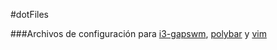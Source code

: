 #dotFiles

###Archivos de configuración para [i3-gapswm](https://github.com/Airblader/i3), [polybar](https://github.com/polybar/polybar) y [vim](https://www.vim.org/)
